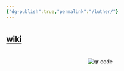 ```yaml
---
{"dg-publish":true,"permalink":"/luther/"}
---
```


# 


## [wiki](https://www.wikiwand.com/hu/Luther_M%C3%A1rton)
#
<p style="text-align: center;"><img src="https://chart.googleapis.com/chart?cht=qr&chl=https://notes.andrasdenes.com/luther&chs=180x180&choe=UTF-8&chld=L|2" alt="qr code"></p>

